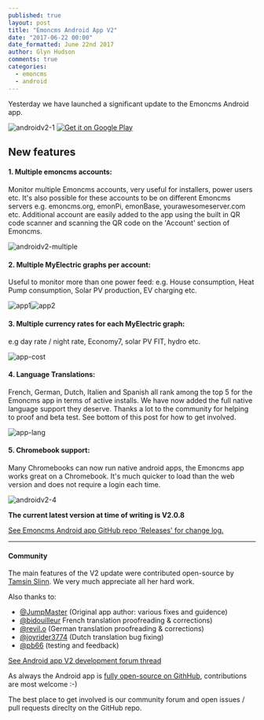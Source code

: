 ```yaml
---
published: true
layout: post
title: "Emoncms Android App V2"
date: "2017-06-22 00:00"
date_formatted: June 22nd 2017
author: Glyn Hudson
comments: true
categories:
  - emoncms
  - android
---
```


Yesterday we have launched a significant update to the Emoncms Android app.

![androidv2-1]({{site.image_path}}/androidv2-1.jpg) <a href="https://play.google.com/store/apps/details?id=org.emoncms.myapps"><img alt="Get it on Google Play" src="https://emoncms.org/Modules/site/en-play-badge.png" /></a>


## New features

#### 1. Multiple emoncms accounts:

Monitor multiple Emoncms accounts, very useful for installers, power users etc.
It's also possible for these accounts to be on different Emoncms servers e.g. emoncms.org, emonPi, emonBase, yourawesomeserver.com etc. Additional account are easily added to the app using the built in QR code scanner and scanning the QR code on the 'Account' section of Emoncms.

![androidv2-multiple]({{site.image_path}}/androidv2-4.jpg)

#### 2. Multiple MyElectric graphs per account:

Useful to monitor more than one power feed: e.g. House consumption, Heat Pump consumption, Solar PV production, EV charging etc.

![app1]({{site.image_path}}/app1.png)![app2]({{site.image_path}}/app2.png)

#### 3. Multiple currency rates for each MyElectric graph:

e.g day rate / night rate, Economy7, solar PV FIT, hydro etc.

![app-cost]({{site.image_path}}/app-cost.png)

#### 4. Language Translations:

French, German, Dutch, Italien and Spanish all rank among the top 5 for the Emoncms app in terms of active installs. We have now added the full native language support they deserve. Thanks a lot to the community for helping to proof and beta test. See bottom of this post for how to get involved.

![app-lang]({{site.image_path}}/app-lang.png)

#### 5. Chromebook support:

Many Chromebooks can now run native android apps, the Emoncms app works great on a Chromebook. It's much quicker to load than the web version and does not require a login each time.

![androidv2-4]({{site.image_path}}/androidv2-4.png)


<!--more-->

**The current latest version at time of writing is V2.0.8**

[See Emoncms Android app GitHub repo 'Releases' for change log.](https://github.com/emoncms/AndroidApp/releases)

***

#### Community

The main features of the V2 update were contributed open-source by [Tamsin Slinn](https://community.openenergymonitor.org/u/tamsin). We very much appreciate all her hard work.

Also thanks to:

- [@JumpMaster](https://community.openenergymonitor.org/u/jumpmaster)  (Original app author: various fixes and guidence)
- [@bidouilleur](https://community.openenergymonitor.org/u/bidouilleur) French translation proofreading & corrections)
- [@revil.o](https://community.openenergymonitor.org/u/revil.o) (German translation proofreading & corrections)
- [@joyrider3774](https://community.openenergymonitor.org/u/joyrider3774) (Dutch translation bug fixing)
- [@pb66](https://community.openenergymonitor.org/u/pb66) (testing and feedback)

[See Android app V2 development forum thread](https://community.openenergymonitor.org/t/emoncms-android-app-v2-0-8-open-beta-testing/3373/65)

As always the Android app is [fully open-source on GithHub](https://github.com/emoncms/AndroidApp), contributions are most welcome :-)

The best place to get involved is our community forum and open issues / pull requests direclty on the GitHub repo.
